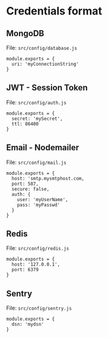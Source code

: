 # Credentials format

## MongoDB

File: `src/config/database.js`

```
module.exports = {
  uri: 'myConnectionString'
}
```

## JWT - Session Token

File: `src/config/auth.js`

```
module.exports = {
  secret: 'mySecret',
  ttl: 86400
}
```

## Email - Nodemailer

File: `src/config/mail.js`

```
module.exports = {
  host: 'smtp.mysmtphost.com,
  port: 587,
  secure: false,
  auth: {
    user: 'myUserName',
    pass: 'myPasswd'
  }
}
```

## Redis

File: `src/config/redis.js`

```
module.exports = {
  host: '127.0.0.1',
  port: 6379
}
```

## Sentry

File: `src/config/sentry.js`

```
module.exports = {
  dsn: 'mydsn'
}
```
